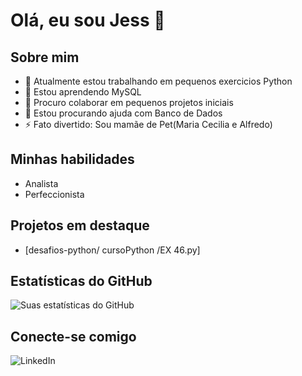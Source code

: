 # Olá, eu sou Jess 👋

## Sobre mim
- 🔭 Atualmente estou trabalhando em pequenos exercicios Python
- 🌱 Estou aprendendo MySQL
- 👯 Procuro colaborar em pequenos projetos iniciais 
- 🤔 Estou procurando ajuda com Banco de Dados
- ⚡ Fato divertido: Sou mamãe de Pet(Maria Cecilia e Alfredo)

## Minhas habilidades
- Analista
- Perfeccionista

## Projetos em destaque
- [desafios-python/ cursoPython /EX 46.py]

## Estatísticas do GitHub
![Suas estatísticas do GitHub](https://github.com/Jess-mach)

## Conecte-se comigo
![LinkedIn](www.linkedin.com/in/jessica-machado-4aa149249)
